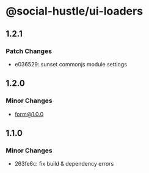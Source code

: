 # @social-hustle/ui-loaders

## 1.2.1

### Patch Changes

- e036529: sunset commonjs module settings

## 1.2.0

### Minor Changes

- form@1.0.0

## 1.1.0

### Minor Changes

- 263fe6c: fix build & dependency errors
